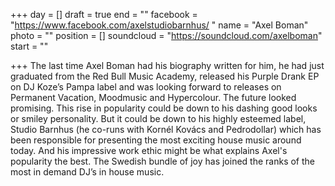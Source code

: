 +++
day = []
draft = true
end = ""
facebook = "https://www.facebook.com/axelstudiobarnhus/ "
name = "Axel Boman"
photo = ""
position = []
soundcloud = "https://soundcloud.com/axelboman"
start = ""

+++
The last time Axel Boman had his biography written for him, he had just graduated from the Red Bull Music Academy, released his Purple Drank EP on DJ Koze’s Pampa label and was looking forward to releases on Permanent Vacation, Moodmusic and Hypercolour. The future looked promising. This rise in popularity could be down to his dashing good looks or smiley personality. But it could be down to his highly esteemed label, Studio Barnhus (he co-runs with Kornél Kovács and Pedrodollar) which has been responsible for presenting the most exciting house music around today. And his impressive work ethic might be what explains Axel's popularity the best. The Swedish bundle of joy has joined the ranks of the most in demand DJ’s in house music.